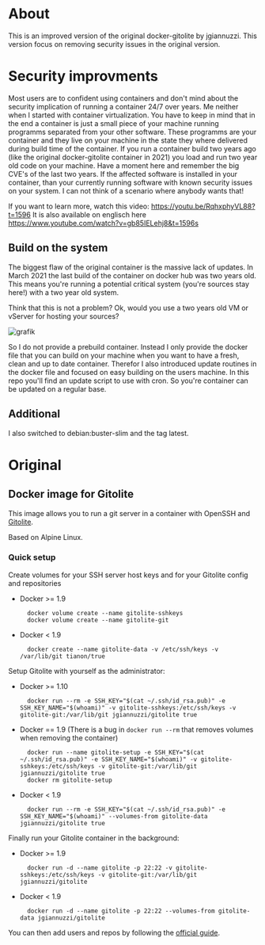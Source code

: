 # About

This is an improved version of the original docker-gitolite by jgiannuzzi. This version focus on removing security issues in the original version.

# Security improvments

Most users are to confident using containers and don't mind about the security implication of running a container 24/7 over years. Me neither when I started with container virtualization.
You have to keep in mind that in the end a container is just a small piece of your machine running programms separated from your other software. These programms are your container and they live on your machine in the state they where delivered during build time of the container. If you run a container build two years ago (like the original docker-gitolite container in 2021) you load and run two year old code on your machine. Have a moment here and remember the big CVE's of the last two years. If the affected software is installed in your container, than your currently running software with known security issues on your system. I can not think of a scenario where anybody wants that!

If you want to learn more, watch this video: https://youtu.be/RqhxphyVL88?t=1596 It is also available on englisch here https://www.youtube.com/watch?v=gb85IELehj8&t=1596s


## Build on the system
The biggest flaw of the original container is the massive lack of updates. In March 2021 the last build of the container on docker hub was two years old. This means you're running a potential critical system (you're sources stay here!) with a two year old system.

Think that this is not a problem? Ok, would you use a two years old VM or vServer for hosting your sources?

![grafik](https://user-images.githubusercontent.com/34716031/111921604-b10b4c80-8a95-11eb-9cee-4c2ba1609103.png)

So I do not provide a prebuild container. Instead I only provide the docker file that you can build on your machine when you want to have a fresh, clean and up to date container. Therefor I also introduced update routines in the docker file and focused on easy building on the users machine. In this repo you'll find an update script to use with cron. So you're container can be updated on a regular base.

## Additional

I also switched to debian:buster-slim and the tag latest. 

# Original

## Docker image for Gitolite

This image allows you to run a git server in a container with OpenSSH and [Gitolite](https://github.com/sitaramc/gitolite#readme).

Based on Alpine Linux.

### Quick setup

Create volumes for your SSH server host keys and for your Gitolite config and repositories

* Docker >= 1.9

        docker volume create --name gitolite-sshkeys
        docker volume create --name gitolite-git

* Docker < 1.9

        docker create --name gitolite-data -v /etc/ssh/keys -v /var/lib/git tianon/true

Setup Gitolite with yourself as the administrator:

* Docker >= 1.10

        docker run --rm -e SSH_KEY="$(cat ~/.ssh/id_rsa.pub)" -e SSH_KEY_NAME="$(whoami)" -v gitolite-sshkeys:/etc/ssh/keys -v gitolite-git:/var/lib/git jgiannuzzi/gitolite true

* Docker == 1.9 (There is a bug in `docker run --rm` that removes volumes when removing the container)

        docker run --name gitolite-setup -e SSH_KEY="$(cat ~/.ssh/id_rsa.pub)" -e SSH_KEY_NAME="$(whoami)" -v gitolite-sshkeys:/etc/ssh/keys -v gitolite-git:/var/lib/git jgiannuzzi/gitolite true
        docker rm gitolite-setup

* Docker < 1.9

        docker run --rm -e SSH_KEY="$(cat ~/.ssh/id_rsa.pub)" -e SSH_KEY_NAME="$(whoami)" --volumes-from gitolite-data jgiannuzzi/gitolite true

Finally run your Gitolite container in the background:

* Docker >= 1.9

        docker run -d --name gitolite -p 22:22 -v gitolite-sshkeys:/etc/ssh/keys -v gitolite-git:/var/lib/git jgiannuzzi/gitolite

* Docker < 1.9

        docker run -d --name gitolite -p 22:22 --volumes-from gitolite-data jgiannuzzi/gitolite

You can then add users and repos by following the [official guide](https://github.com/sitaramc/gitolite#adding-users-and-repos).
